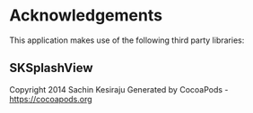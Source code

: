 # Acknowledgements
This application makes use of the following third party libraries:

## SKSplashView

Copyright 2014 Sachin Kesiraju
Generated by CocoaPods - https://cocoapods.org
